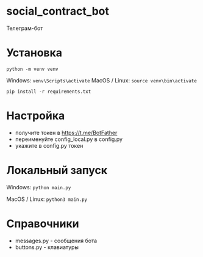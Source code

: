 # social_contract_bot
Телеграм-бот

# Установка
```python -m venv venv```

Windows: ```venv\Scripts\activate```
MacOS / Linux: ```source venv\bin\activate```

```pip install -r requirements.txt```

# Настройка
- получите токен в https://t.me/BotFather
- переименуйте config_local.py в config.py
- укажите в config.py токен

# Локальный запуск
Windows: ```python main.py```

MacOS / Linux: ```python3 main.py```

# Справочники
- messages.py - сообщения бота
- buttons.py - клавиатуры
